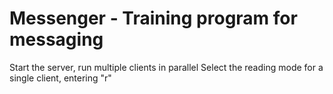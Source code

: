 # Messenger - Training program for messaging
Start the server, run multiple clients in parallel
Select the reading mode for a single client, entering "r"
